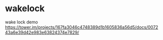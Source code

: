 # wakelock
wake lock demo
https://tower.im/projects/167fa3046c4748389d1b1605836a56d5/docs/007243a6e39d42e983e63824374e7829/
